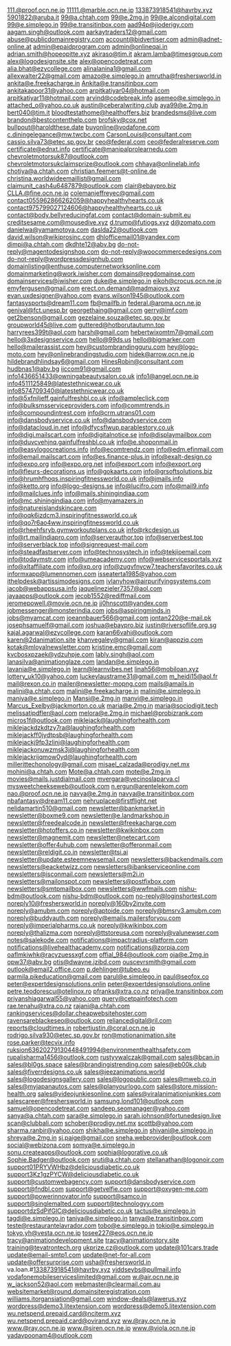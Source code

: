 111.@proof.ocn.ne.jp
11111.@marble.ocn.ne.jp
133873918541@havrby.xyz
5901822@aruba.it
99@a.chtah.com
99@e.2mg.in
99@e.alcondigital.com
99@e.simplego.in
99@e.transitinbox.com
aad94p@jioderigy.com
aagam.singh@outlook.com
aarkaytraders12@gmail.com
abuse@publicdomainregistry.com
account@bidvertiser.com
admin@adnet-online.at
admin@epaidprogram.com
admin@onlineqai.in
adrian.smith@hopeopitte.xyz
akiraso@tim.it
akram.lamba@timesgroup.com
alex@logodesignsite.site
alex@opencodetreat.com
alia.bhat@ezycollege.com
alinalanina1@gmail.com
allexwalter22@gmail.com
amazo@e.simplego.in
amrutha@freshersworld.in
ankita@e.freekacharge.in
Ankita@e.transitinbox.com
ankitakapoor31@yahoo.com
arpitkatiyar04@hotmail.com
arpitkatiyar11@hotmail.com
arvind@codebreak.info
asemeo@e.simplego.in
attached_o@yahoo.co.uk
austin@ceberalwriting.club
aya99@e.2mg.in
bert040@tim.it
bloodtestathome@healthoffers.biz
brandedsms@live.com
brandon@bestcontenthelp.com
brofsky@cox.net
bullpout@haroldthese.date
buyonline@vodafone.com
c.diningelegance@mw.twcbc.com
CarsonLouis@consultant.com
cassio.silva73@etec.sp.gov.br
ceo@federal.com
ceo@federalreserve.com
certificate@ednxt.info
certificate@manipalprolearnedu.com
chevroletmotorsuk87@outlook.com
chevroletmotorsukclaimsprize@outlook.com
chhaya@onlinelab.info
chotiya@a.chtah.com
christian.feemers@t-online.de
christina.worldwideemaillist@gmail.com
claimunit_cash4u6487879@outlook.com
clair@ebaypro.biz
CLLA.@fine.ocn.ne.jp
colemanjeffreyec@gmail.com
contact055962866262059@happyhealthyhearts.co.uk
contact975799027124606@happyhealthyhearts.co.uk
contact@body.bellyreducingfat.com
contact@domain-submit.eu
creditsesame.com@mousedive.xyz
d.trump@futiogs.xyz
d@zomato.com
danielwa@yamamotoya.com
daslda22@outlook.com
david.wilson@wikiprosinc.com
dhlofficemail01@yandex.com
dimpi@a.chtah.com
dkdhte12@abv.bg
do-not-reply@magentodesignshop.com
do-not-reply@woocommercedesigns.com
do-not-reply@wordpressdesignhub.com
domainlisting@enthuse.computernetworksonline.com
domainmarketing@work.iwisher.com
domains@regdomainse.com
domainservices@iwisher.com
duke@e.simplego.in
eikoh@crocus.ocn.ne.jp
emyfergusen@gmail.com
erect.on.demand@madmajoys.xyz
evan.uxdesigner@yahoo.com
evans.wilson1945@outlook.com
fantasysports@dream11.com
fb@mailfb.in
federal.@aroma.ocn.ne.jp
genival@fct.unesp.br
georgethaing@gmail.com
gerry@imf.com
get2benson@gmail.com
gezelaine.souza@etec.sp.gov.br
groupworld45@live.com
guttered@hotborutautumn.top
harryrees399t@aol.com
harsh@gmail.com
hebertwixomtm7@gmail.com
hello@3xdesignservice.com
hello@99ds.us
hello@bigmarker.com
hello@mailerassist.com
hey@custombrandingguru.com
hey@logo-moto.com
hey@onlinebrandingstudio.com
hidek@arrow.ocn.ne.jp
hildebrandhlindsay6@gmail.com
HinesRobin@consultant.com
hudbnas1@abv.bg
ijccom91@gmail.com
info1436651433@owningabeautysalon.co.uk
info1@angel.ocn.ne.jp
info4511125849@latestethnicwear.co.uk
info8574709340@latestethnicwear.co.uk
info@5xfniljeff.gainfulfreshbl.co.uk
info@ampleclick.com
info@bulksmsserviceproviders.com
info@commtrends.in
info@compoundintrest.com
info@crm.utrans01.com
info@dansbodyservice.co.uk
info@dansbodyservice.com
info@datacloud.in.net
info@dfycsflwup.parablestory.co.uk
info@digi.mailscart.com
info@digitalnotice.se
info@displaymailbox.com
info@duvcvehjnq.gainfulfreshbl.co.uk
info@e.shoponmail.in
info@easylogocreations.info
info@ecomtrendz.com
info@edm.efinmail.com
info@email.mailscart.com
info@es.finance-plus.in
info@exalt-design.co
info@expo.org
info@expo.org.net
info@export.com
info@export.org
info@fleurs-decorations.us
info@gokaarts.com
info@grsoftsolutions.biz
info@hrumhfhoqs.inspiringfitnessworld.co.uk
info@jmails.info
info@ketto.org
info@logo-designs.se
info@lucifro.com
info@mail9.info
info@mailclues.info
info@mails.shiningindiaa.com
info@mc.shiningindiaa.com
info@myamazers.in
info@natureislandskincare.com
info@oqk6izdcm3.inspiringfitnessworld.co.uk
info@qo7r6ao4ww.inspiringfitnessworld.co.uk
info@rheehfsryb.gymworkoutplans.co.uk
info@rkcdesign.us
info@rt.mailindiapro.com
info@serverauthor.top
info@serverbest.top
info@serverblack.top
info@signrequest-mail.com
info@steadfastserver.com
info@technosystech.in
info@tekjioemail.com
info@todaymstr.com
info@umeacademy.com
info@webservicesportals.xyz
info@xltaffiliate.com
info@xp.org
info@zugvfnycw7.teachersfavorites.co.uk
informxapp@lumennomen.com
isseaterta1985@yahoo.com
ithelpdesk@artissimodesigns.com
ivlanyhow@airpurifyingsystems.com
jacob@webappsusa.info
jaquelinezieler7357@aol.com
jayaapps@outlook.com
jecob1552@rediffmail.com
jeromepowell.@movie.ocn.ne.jp
jj0hnscott@yandex.com
jobmessenger@monsterindia.com
jobs@aspiringminds.in
jobs@myamcat.com
joeannbauer566@gmail.com
jontan220@e-mail.pk
josephsamuelf@gmail.com
joshua@ebaypro.biz
justin@riversoflife.org.sg
kajal.agarwal@ezycollege.com
karan66vahi@outlook.com
karen@2danimation.site
khanvegaley@gmail.com
kiran@appziq.com
kotak@mloyalnewsletter.com
kristine.emc@gmail.com
kvcbosxpzaek@ydzuhpje.com
lably.singh@aol.com
lanasilva@animationglaze.com
landan@e.simplego.in
lavania@e.simplego.in
learn@learnvibes.net
linah56@mobiloan.xyz
lottery_uk10@yahoo.com
luckeylaustrame31@gmail.com
m_heidi15@aol.fr
mail@rexon.co.in
mailer@newsletter-mopng.com
mails@amails.in
malini@a.chtah.com
malini@e.freekacharge.in
malini@e.simplego.in
maniya@e.simplego.in
Mansi@e.2mg.in
manvi@e.simplego.in
Marcus_Exelby@jackmorton.co.uk
maria@e.2mg.in
maria@sociodigit.tech
melissatipdfler@aol.com
melora@e.2mg.in
michael@probizrank.com
micros1f@outlook.com
miklejack@laughingforhealth.com
miklejackdzkdtzy7ra@laughingforhealth.com
miklejackff0jydtpsb@laughingforhealth.com
miklejackj9fp3zlinj@laughingforhealth.com
miklejackonuwzmsk3j@laughingforhealth.com
miklejackrijqmow0yd@laughingforhealth.com
millerittechonology@gmail.com
misael_calzada@prodigy.net.mx
mohini@a.chtah.com
Mote@a.chtah.com
mote@e.2mg.in
movies@mails.justdialmail.com
mvergara@vecinoslaparva.cl
mysweetcheekseweb@outlook.com
n.ergun@arentelekom.com
nao.@proof.ocn.ne.jp
navya@e.2mg.in
navya@e.transitinbox.com
nbafantasy@dream11.com
nehruplace@firstflight.net
nelidamartin510@gmail.com
newsletter@bankmarket.in
newsletter@boxme9.com
newsletter@e.landmarkshop.in
newsletter@freedealcode.in
newsletter@freekacharge.com
newsletter@hotoffers.co.in
newsletter@kwikinbox.com
newsletter@magnemit.com
newsletter@netecart.com
newsletter@offer4uhub.com
newsletter@offeronmail.com
newsletter@reldigit.co.in
newsletter@tsi.ai
newsletter@update.esteemnewsemail.com
newsletters@backendmails.com
newsletters@eacketwizz.com
newsletters@ibankserviceonline.com
newsletters@isconmail.com
newsletters@m2i.in
newsletters@mailonspot.com
newsletters@postfixbox.com
newsletters@smtpmailbox.com
newsletters@wwfmails.com
nishu-bdm@outlook.com
nishu-bdm@outlook.com
no-reply@loginshortest.com
noreply10@freshersworld.in
noreply@160by2invite.com
noreply@amubm.com
noreply@aptoide.com
noreply@bmsrv3.amubm.com
noreply@buddyauth.com
noreply@emails.mailersforyou.com
noreply@imperialpharms.co.uk
noreply@kwikinbox.com
noreply@thalizma.com
noreply@ttstoreusa.com
noreply@valunewser.com
notes@salekode.com
notifications@impactradius-platform.com
notifications@livehealthacademy.com
notifications@zorpia.com
oaflmkiwhk@racyzuessxgf.com
offial_984@outlook.com
oja@e.2mg.in
opw37@abv.bg
otis@dwayne.jzibd.com
ouscevrsmith@gmail.com
outlook@email2.office.com
p.dehlinger@tubeo.eu
parmila.pikeducation@gmail.com
parul@e.simplego.in
paul@seofox.co
peter@expertdesignsolutions.onlin
peter@expertdesignsolutions.online
petre.teodorescu@otelinox.ro
pfranks@xtra.co.nz
priya@e.transitinbox.com
priyanshiagarwal55@yahoo.com
query@cetpainfotech.com
rae.tenahu@xtra.co.nz
rajani@a.chtah.com
rankingservices@dollar.cheapwebsitehoster.com
ravensareblackeseo@outlook.com
reliancedigital@ril.com
reports@cloudtimes.in
robertjustin.@coral.ocn.ne.jp
rodrigo.silva930@etec.sp.gov.br
ron@motionanimation.site
rose.parker@tecvix.info
ruksion63620279130448491994@environmenthealthsafety.com
rupalisharma1456@outlook.com
rustyvwalczak@gmail.com
sales@bcan.in
sales@bl0gs.space
sales@brandingistrending.com
sales@eb00k.club
sales@fiverrdesigns.co.uk
sales@jeezanimations.world
sales@logodesignsgallery.com
sales@logopublic.com
sales@mweb.co.in
sales@myjapanautos.com
sales@planyourlogo.com
sales@store.mission-health.org
sales@videojunkiesonline.com
sales@viralanimationjunkies.com
salescareer@freshersworld.in
samsung.lond101@outlook.com
samuel@opencodetreat.com
sandeep.seomanager@yahoo.com
sanya@a.chtah.com
sara@e.simplego.in
sarah.johnson@fortunedesign.live
scan@clubbali.com
schober@prodigy.net.mx
scottb@yahoo.com
sharma.ranbir@yahoo.com
shikha@e.simplego.in
shivani@e.simplego.in
shreya@e.2mg.in
sj.paige@gmail.con
sneha.webprovider@outlook.com
social@webizona.com
somya@e.simplego.in
sonu.createapps@outlook.com
sophia@logorative.co.uk
Sophie.Badger@outlook.com
sruti@a.chtah.com
stellanathan@logonoir.com
support01PRYVWHbz@deliciousdiabetic.co.uk
support3Kz1gzPYCW@deliciousdiabetic.co.uk
support@customwebagency.com
support@dansbodyservice.com
support@fndbl.com
support@getvelfie.com
support@oxygen-me.com
support@powerinnovator.info
support@samco.in
support@singlemalted.com
support@technologyy.com
supportdzSdPifGlC@deliciousdiabetic.co.uk
tactus@e.simplego.in
tagdi@e.simplego.in
taniya@e.simplego.in
tanya@e.transitinbox.com
teste@restaurantelavrador.com
tobo@e.simplego.in
tokio@e.simplego.in
tokyo.yh@vesta.ocn.ne.jp
tosee227@eos.ocn.ne.jp
tracy@animationdevelopment.site
tracy@animationstory.site
training@tevatrontech.org
ukprize.cz@outlook.com
update@101cars.trade
update@email-smtp1.com
update@net-for-all.com
update@offersurprise.com
usha@freshersworld.in
va.loan.#133873918541@havrby.xyz
vjddseybs@pullmail.info
vodafonemobileserviceslimited@gmail.com
w.@air.ocn.ne.jp
w_jackson52@aol.com
webmaster@clearmail.com.au
websitemarket@round.domainsiteregistration.com
williams.itorgansiation@gmail.com
window-deals@lawerus.xyz
wordpress@demo3.litextension.com
wordpress@demo5.litextension.com
wu.netspend.prepaid.card@nciterm.xyz
wu.netspend.prepaid.card@ovirand.xyz
ww.@ray.ocn.ne.jp
www.@ray.ocn.ne.jp
www.@siren.ocn.ne.jp
www.@viola.ocn.ne.jp
yadavpoonam4@outlook.com